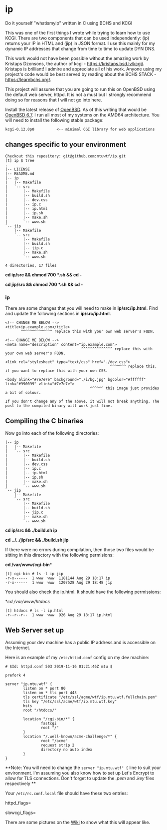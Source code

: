 # ip
Do it yourself "whatismyip" written in C using BCHS and KCGI

This was one of the first things I wrote while trying to learn how to use KCGI. There are two components that can be used independently: (ip) returns your IP in HTML and (jip) in JSON format. I use this mainly for my dynamic IP addresses that change from time to time to update DYN DNS.

This work would not have been possible without the amazing work by Kristaps Dzonsons, the author of kcgi - https://kristaps.bsd.lv/kcgi/. Kristaps is brilliant! I admire and appreciate all of his work. Anyone using my project's code would be best served by reading about the BCHS STACK - https://learnbchs.org/.

This project will assume that you are going to run this on OpenBSD using the default web server, httpd. It is not a must but I strongly recommend doing so for reasons that I will not go into here.

Install the latest release of [OpenBSD](https://www.openbsd.org). As of this writing that would be [OpenBSD 6.7](https://www.openbsd.org/67.html). I run all most of my systems on the AMD64 architecture. You will need to install the following stable package:
```
kcgi-0.12.0p0          <-- minimal CGI library for web applications
```
## changes specific to your environment
```
Checkout this repository: git@github.com:mtuwtf/ip.git
[t] ip $ tree
.
|-- LICENSE
|-- README.md
|-- ip
|   |-- Makefile
|   `-- src
|       |-- Makefile
|       |-- build.sh
|       |-- dev.css
|       |-- ip.c
|       |-- ip.html
|       |-- ip.sh
|       |-- make.sh
|       `-- www.sh
`-- jip
    |-- Makefile
    `-- src
        |-- Makefile
        |-- build.sh
        |-- jip.c
        |-- make.sh
        `-- www.sh

4 directories, 17 files
```
**cd ip/src && chmod 700 \*.sh && cd -**

**cd jip/src && chmod 700 \*.sh && cd -**

### ip

There are some changes that you will need to make in **ip/src/ip.html**.
Find and update the following sections in **ip/src/ip.html**.
```
<!-- CHANGE ME BELOW -->
<title>ip.example.com</title>
       ^^^^^^^^^^^^^^ replace this with your own web server's FQDN.

<!-- CHANGE ME BELOW -->
<meta name="description" content="ip.example.com">
                                  ^^^^^^^^^^^^^^ replace this with your own web server's FQDN.

<link rel="stylesheet" type="text/css" href="./dev.css">
                                               ^^^^^^^ replace this, if you want to replace this with your own CSS.

<body alink="#7e7e7e" background="./i/bg.jpg" bgcolor="#ffffff" link="#990099" vlink="#7e7e7e">
                                      ^^^^^^ this image just provides a bit of colour.

If you don't change any of the above, it will not break anything. The post to the compiled binary will work just fine.
```

## Compiling the C binaries

Now go into each of the following directories:
```
|-- ip
|   |-- Makefile
|   `-- src
|       |-- Makefile
|       |-- build.sh
|       |-- dev.css
|       |-- ip.c
|       |-- ip.html
|       |-- ip.sh
|       |-- make.sh
|       `-- www.sh
`-- jip
    |-- Makefile
    `-- src
        |-- Makefile
        |-- build.sh
        |-- jip.c
        |-- make.sh
        `-- www.sh
```
**cd ip/src && ./build.sh ip**

**cd ../../jip/src && ./build.sh jip**

If there were no errors during compilation, then those two files would be sitting in this directory with the following permisions:

**cd /var/www/cgi-bin***
```
[t] cgi-bin # ls -l ip jip
-r-x------  1 www  www  1181144 Aug 29 18:17 ip
-r-x------  1 www  www  1207528 Aug 29 18:48 jip
```


You should also check the ip.html. It should have the following permissions:

**cd /var/www/htdocs*
```
[t] htdocs # ls -l ip.html
-r--r--r--  1 www  www  926 Aug 29 18:17 ip.html
```

## Web Server set up

Assuming your dev machine has a public IP address and is accessible on the Internet.

Here is an example of my `/etc/httpd.conf` config on my dev machine:

```
# $Id: httpd.conf 503 2019-11-16 01:21:46Z mtu $

prefork 4

server "ip.mtu.wtf" {
        listen on * port 80
        listen on * tls port 443
        tls certificate "/etc/ssl/acme/wtf/ip.mtu.wtf.fullchain.pem"
        tls key "/etc/ssl/acme/wtf/ip.mtu.wtf.key"
        hsts
        root "/htdocs/"

        location "/cgi-bin/*" {
                fastcgi
                root "/"
        }
        location "/.well-known/acme-challenge/*" {
                root "/acme"
                request strip 2
                directory no auto index
        }
}
```
**Note: You will need to change the `server "ip.mtu.wtf" {` line to suit your environment. I'm assuming you also know how to set up Let's Encrypt to allow for TLS connections. Don't forget to update the *.pem* and *.key* files respectively **

Your `/etc/rc.conf.local` file should have these two entries:

httpd_flags=

slowcgi_flags=

There are some pictures on the [Wiki](https://github.com/mtuwtf/ip/wiki) to show what this will appear like.
